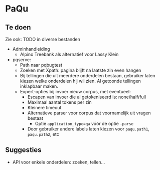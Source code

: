 # PaQu #

## Te doen ##

Zie ook: TODO in diverse bestanden

  - Adminhandleiding
    - Alpino Treebank als alternatief voor Lassy Klein
  - pqserve:
    - Path naar pqbugtest
    - Zoeken met Xpath: pagina blijft na laatste zin even hangen
    - Bij tellingen die uit meerdere onderdelen bestaan, gebruiker laten
      kiezen welke onderdelen hij wil zien. Al getoonde tellingen
      inklapbaar maken.
    - Expert-opties bij invoer nieuw corpus, met eventueel:
      - Escapen van invoer die al getokeniseerd is: none/half/full
      - Maximaal aantal tokens per zin
      - Kleinere timeout
      - Alternatieve parser voor corpus dat voornamelijk uit vragen bestaat
        - Optie `application_type=qa` vóór de optie `-parse`
      - Door gebruiker andere labels laten kiezen voor `paqu.path1`, `paqu.path2`, etc

## Suggesties ##

  - API voor enkele onderdelen: zoeken, tellen...
